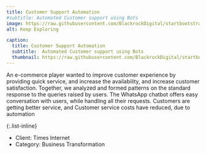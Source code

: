 ```yaml
---
title: Customer Support Automation
#subtitle: Automated Customer support using Bots
image: https://raw.githubusercontent.com/BlackrockDigital/startbootstrap-agency/master/src/assets/img/portfolio/02-full.jpg
alt: Keep Exploring

caption:
  title: Customer Support Automation
  subtitle:  Automated Customer support using Bots 
  thumbnail: https://raw.githubusercontent.com/BlackrockDigital/startbootstrap-agency/master/src/assets/img/portfolio/02-thumbnail.jpg
---
```

An e-commerce player wanted to improve customer experience by providing quick service, and increase the availability, and increase customer satisfaction. Together, we analyzed and formed patterns on the standard response to the queries raised by users.
The WhatsApp chatbot offers easy conversation with users, while handling all their requests. Customers are getting better service, and Customer service costs have reduced, due to automation

{:.list-inline}
- Client: Times Internet
- Category: Business Transformation

